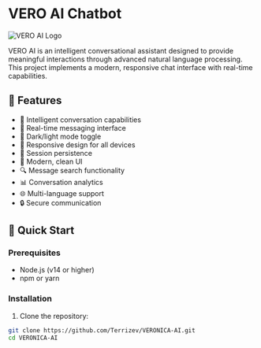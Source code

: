 # VERO AI Chatbot

![VERO AI Logo](https://files.catbox.moe/skuuzk.jpg)

VERO AI is an intelligent conversational assistant designed to provide meaningful interactions through advanced natural language processing. This project implements a modern, responsive chat interface with real-time capabilities.

## 🌟 Features

- 🤖 Intelligent conversation capabilities
- 💬 Real-time messaging interface
- 🌙 Dark/light mode toggle
- 📱 Responsive design for all devices
- 🔄 Session persistence
- 🎨 Modern, clean UI
- 🔍 Message search functionality
- 📊 Conversation analytics
- 🌐 Multi-language support
- 🔒 Secure communication

## 🚀 Quick Start

### Prerequisites

- Node.js (v14 or higher)
- npm or yarn

### Installation

1. Clone the repository:
```bash
git clone https://github.com/Terrizev/VERONICA-AI.git
cd VERONICA-AI
